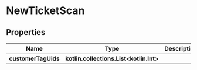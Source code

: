 
# NewTicketScan

## Properties
Name | Type | Description | Notes
------------ | ------------- | ------------- | -------------
**customerTagUids** | **kotlin.collections.List&lt;kotlin.Int&gt;** |  | 



